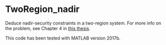 # TwoRegion_nadir
Deduce nadir-security constraints in a two-region system. For more info on the problem, see Chapter 4 in [this thesis](
https://arxiv.org/abs/2001.03751).
  
This code has been tested with MATLAB version 2017b.
  
